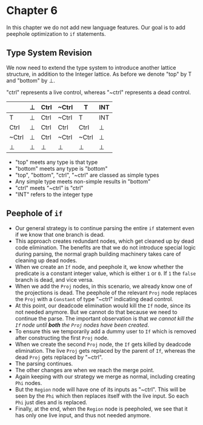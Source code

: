 # Chapter 6

In this chapter we do not add new language features. Our goal is to add peephole optimization to `if` statements.

## Type System Revision

We now need to extend the type system to introduce another lattice structure, in addition to the Integer lattice.
As before we denote  "top" by T and "bottom" by ⊥.

"ctrl" represents a live control, whereas "~ctrl" represents a dead control.

|       | ⊥ | Ctrl | ~Ctrl | T     | INT |
|-------|---|------|-------|-------|-----|
| T     | ⊥ | Ctrl | ~Ctrl | T     | INT |
| Ctrl  | ⊥ | Ctrl | Ctrl  | Ctrl  | ⊥   |
| ~Ctrl | ⊥ | Ctrl | ~Ctrl | ~Ctrl | ⊥   |
| ⊥     | ⊥ | ⊥    | ⊥     | ⊥     | ⊥   |

* "top" meets any type is that type
* "bottom" meets any type is "bottom"
* "top", "bottom", "ctrl", "~ctrl" are classed as simple types
* Any simple type meets non-simple results in "bottom"
* "ctrl" meets "~ctrl" is "ctrl"
* "INT" refers to the integer type

## Peephole of `if` 

* Our general strategy is to continue parsing the entire `if` statement even if we know that one branch is dead.
* This approach creates redundant nodes, which get cleaned up by dead code elimination. The benefits are that we do not introduce
  special logic during parsing, the normal graph building machinery takes care of cleaning up dead nodes.
* When we create an `If` node, and peephole it, we know whether the predicate is a constant integer value, which is either
  `1` or `0`. If `1` the `false` branch is dead, and vice versa.
* When we add the `Proj` nodes, in this scenario, we already know one of the projections is dead. The peephole of the
  relevant `Proj` node replaces the `Proj` with a `Constant` of type "~ctrl" indicating dead control.
* At this point, our deadcode elimination would kill the `If` node, since its not needed anymore. But we cannot do that because
  we need to continue the parse. The important observation is that *we cannot kill the `If` node until __both__ the `Proj` nodes
  have been created*. 
* To ensure this we temporarily add a dummy user to `If` which is removed after constructing the first `Proj` node.
* When we create the second `Proj` node, the `If` gets killed by deadcode elimination. The live `Proj` gets replaced by the
  parent of `If`, whereas the dead `Proj` gets replaced by "~ctrl".
* The parsing continues.
* The other changes are when we reach the merge point. 
* Again keeping with our strategy we merge as normal, including creating `Phi` nodes.
* But the `Region` node will have one of its inputs as "~ctrl". This will be seen by the `Phi` which then replaces itself
  with the live input. So each `Phi` just dies and is replaced.
* Finally, at the end, when the `Region` node is peepholed, we see that it has only one live input, and thus not needed anymore.


  